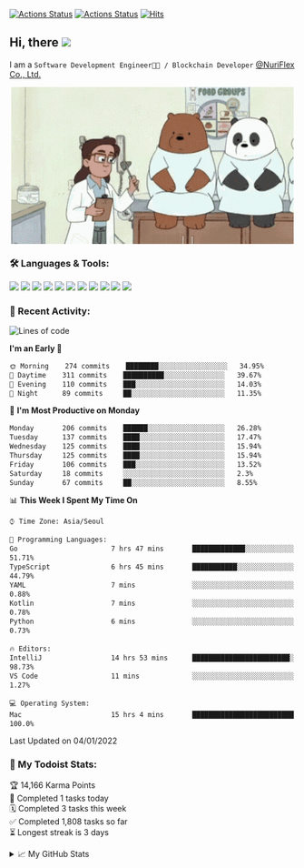 
[![Actions Status](https://github.com/ddok2/ddok2/workflows/Todoist%20Readme/badge.svg)](https://github.com/ddok2/ddok2/actions)
[![Actions Status](https://github.com/ddok2/ddok2/workflows/wakatime-stats/badge.svg)](https://github.com/ddok2/ddok2/actions)
[![Hits](https://hits.seeyoufarm.com/api/count/incr/badge.svg?url=https%3A%2F%2Fgithub.com%2Fddok2&count_bg=%23FF9595&title_bg=%23555555&icon=github.svg&icon_color=%23FFFFFF&title=hits&edge_flat=false)](https://hits.seeyoufarm.com)

<!-- ![visitors](https://visitor-badge.laobi.icu/badge?page_id=ddok2.ddok2) -->
## Hi, there <img src="https://raw.githubusercontent.com/MartinHeinz/MartinHeinz/master/wave.gif" width="25px">

I am a `Software Development Engineer🧑‍💻 / Blockchain Developer` [@NuriFlex Co., Ltd.](https://nuriflex.com)


<p align="center">
<img align="center" alt="GIF" src="img/debugging.gif" />
</p>


### 🛠 Languages & Tools:
<p>
    <img src="https://img.shields.io/badge/go-%2300ADD8.svg?&style=for-the-badge&logo=go&logoColor=white"/>
    <img src="https://img.shields.io/badge/node.js%20-%2343853D.svg?&style=for-the-badge&logo=node.js&logoColor=white"/>
    <img src="https://img.shields.io/badge/javascript%20-%23323330.svg?&style=for-the-badge&logo=javascript&logoColor=%23F7DF1E"/>
    <img src="https://img.shields.io/badge/typescript%20-%23007ACC.svg?&style=for-the-badge&logo=typescript&logoColor=white"/>
    <img src="https://img.shields.io/badge/python%20-%2314354C.svg?&style=for-the-badge&logo=python&logoColor=white"/>
    <img src="https://img.shields.io/badge/react%20-%2320232a.svg?&style=for-the-badge&logo=react&logoColor=%2361DAFB"/>
    <img src="https://img.shields.io/badge/AWS%20-%23FF9900.svg?&style=for-the-badge&logo=amazon-aws&logoColor=white"/>
    <img src="https://img.shields.io/badge/Google%20Cloud%20-%234285F4.svg?&style=for-the-badge&logo=google-cloud&logoColor=white"/>
    <img src="https://img.shields.io/badge/docker%20-%230db7ed.svg?&style=for-the-badge&logo=docker&logoColor=white"/>
    <img src="https://img.shields.io/badge/kubernetes%20-%23326ce5.svg?&style=for-the-badge&logo=kubernetes&logoColor=white"/>
    <img src="https://img.shields.io/badge/ansible%20-%231A1918.svg?&style=for-the-badge&logo=ansible&logoColor=white"/>
</p>

### 🌈 Recent Activity:
<!--START_SECTION:waka-->
![Lines of code](https://img.shields.io/badge/From%20Hello%20World%20I%27ve%20Written-274%20Thousand%20lines%20of%20code-blue)

**I'm an Early 🐤** 

```text
🌞 Morning    274 commits    ████████░░░░░░░░░░░░░░░░░   34.95% 
🌆 Daytime    311 commits    ██████████░░░░░░░░░░░░░░░   39.67% 
🌃 Evening    110 commits    ███░░░░░░░░░░░░░░░░░░░░░░   14.03% 
🌙 Night      89 commits     ██░░░░░░░░░░░░░░░░░░░░░░░   11.35%

```
📅 **I'm Most Productive on Monday** 

```text
Monday       206 commits    ██████░░░░░░░░░░░░░░░░░░░   26.28% 
Tuesday      137 commits    ████░░░░░░░░░░░░░░░░░░░░░   17.47% 
Wednesday    125 commits    ████░░░░░░░░░░░░░░░░░░░░░   15.94% 
Thursday     125 commits    ████░░░░░░░░░░░░░░░░░░░░░   15.94% 
Friday       106 commits    ███░░░░░░░░░░░░░░░░░░░░░░   13.52% 
Saturday     18 commits     ░░░░░░░░░░░░░░░░░░░░░░░░░   2.3% 
Sunday       67 commits     ██░░░░░░░░░░░░░░░░░░░░░░░   8.55%

```


📊 **This Week I Spent My Time On** 

```text
⌚︎ Time Zone: Asia/Seoul

💬 Programming Languages: 
Go                       7 hrs 47 mins       █████████████░░░░░░░░░░░░   51.71% 
TypeScript               6 hrs 45 mins       ███████████░░░░░░░░░░░░░░   44.79% 
YAML                     7 mins              ░░░░░░░░░░░░░░░░░░░░░░░░░   0.88% 
Kotlin                   7 mins              ░░░░░░░░░░░░░░░░░░░░░░░░░   0.78% 
Python                   6 mins              ░░░░░░░░░░░░░░░░░░░░░░░░░   0.73%

🔥 Editors: 
IntelliJ                 14 hrs 53 mins      ████████████████████████░   98.73% 
VS Code                  11 mins             ░░░░░░░░░░░░░░░░░░░░░░░░░   1.27%

💻 Operating System: 
Mac                      15 hrs 4 mins       █████████████████████████   100.0%

```


 Last Updated on 04/01/2022
<!--END_SECTION:waka-->

### 🚧 My Todoist Stats:
<!-- TODO-IST:START -->
🏆  14,166 Karma Points           
🌸  Completed 1 tasks today           
🗓  Completed 3 tasks this week           
✅  Completed 1,808 tasks so far           
⏳  Longest streak is 3 days
<!-- TODO-IST:END -->

<details>
<summary>📈 My GitHub Stats</summary>
<p align="center"> <img src="https://github-readme-stats.vercel.app/api?username=ddok2&show_icons=true" alt="ddok2" />
</details>
